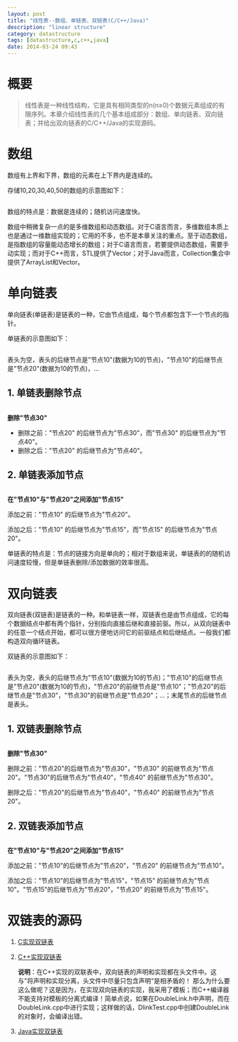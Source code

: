 ```yaml
---
layout: post
title: "线性表--数组、单链表、双链表(C/C++/Java)"
description: "linear structure"
category: datastructure
tags: [datastructure,c,c++,java]
date: 2014-03-24 09:43
---
```



# 概要

> 线性表是一种线性结构，它是具有相同类型的n(n≥0)个数据元素组成的有限序列。本章介绍线性表的几个基本组成部分：数组、单向链表、双向链表；并给出双向链表的C/C++/Java的实现源码。


<a id="anchor1"></a>
# 数组

数组有上界和下界，数组的元素在上下界内是连续的。

存储10,20,30,40,50的数组的示意图如下：

<a href="https://github.com/wangkuiwu/datastructs_and_algorithm/blob/master/pictures/linear/array_01.jpg?raw=true"><img src="https://github.com/wangkuiwu/datastructs_and_algorithm/blob/master/pictures/linear/array_01.jpg?raw=true" alt="" /></a>

数组的特点是：数据是连续的；随机访问速度快。

数组中稍微复杂一点的是多维数组和动态数组。对于C语言而言，多维数组本质上也是通过一维数组实现的；它用的不多，也不是本章关注的重点。至于动态数组，是指数组的容量能动态增长的数组；对于C语言而言，若要提供动态数组，需要手动实现；而对于C++而言，STL提供了Vector；对于Java而言，Collection集合中提供了ArrayList和Vector。



<a id="anchor2"></a>
# 单向链表

单向链表(单链表)是链表的一种，它由节点组成，每个节点都包含下一个节点的指针。

单链表的示意图如下：

<a href="https://github.com/wangkuiwu/datastructs_and_algorithm/blob/master/pictures/linear/slink_01.jpg?raw=true"><img src="https://github.com/wangkuiwu/datastructs_and_algorithm/blob/master/pictures/linear/slink_01.jpg?raw=true" alt="" /></a>

表头为空，表头的后继节点是"节点10"(数据为10的节点)，"节点10"的后继节点是"节点20"(数据为10的节点)，...


## 1. 单链表删除节点

<a href="https://github.com/wangkuiwu/datastructs_and_algorithm/blob/master/pictures/linear/slink_02.jpg?raw=true"><img src="https://github.com/wangkuiwu/datastructs_and_algorithm/blob/master/pictures/linear/slink_02.jpg?raw=true" alt="" /></a>

 **删除"节点30"**

+ 删除之前："节点20" 的后继节点为"节点30"，而"节点30" 的后继节点为"节点40"。
+ 删除之后："节点20" 的后继节点为"节点40"。


## 2. 单链表添加节点

<a href="https://github.com/wangkuiwu/datastructs_and_algorithm/blob/master/pictures/linear/slink_03.jpg?raw=true"><img src="https://github.com/wangkuiwu/datastructs_and_algorithm/blob/master/pictures/linear/slink_03.jpg?raw=true" alt="" /></a>

**在"节点10"与"节点20"之间添加"节点15"**

添加之前："节点10" 的后继节点为"节点20"。

添加之后："节点10" 的后继节点为"节点15"，而"节点15" 的后继节点为"节点20"。

单链表的特点是：节点的链接方向是单向的；相对于数组来说，单链表的的随机访问速度较慢，但是单链表删除/添加数据的效率很高。



<a id="anchor3"></a>
# 双向链表

双向链表(双链表)是链表的一种。和单链表一样，双链表也是由节点组成，它的每个数据结点中都有两个指针，分别指向直接后继和直接前驱。所以，从双向链表中的任意一个结点开始，都可以很方便地访问它的前驱结点和后继结点。一般我们都构造双向循环链表。

双链表的示意图如下：

<a href="https://github.com/wangkuiwu/datastructs_and_algorithm/blob/master/pictures/linear/dlink_01.jpg?raw=true"><img src="https://github.com/wangkuiwu/datastructs_and_algorithm/blob/master/pictures/linear/dlink_01.jpg?raw=true" alt="" /></a>

表头为空，表头的后继节点为"节点10"(数据为10的节点)；"节点10"的后继节点是"节点20"(数据为10的节点)，"节点20"的前继节点是"节点10"；"节点20"的后继节点是"节点30"，"节点30"的前继节点是"节点20"；...；末尾节点的后继节点是表头。


## 1. 双链表删除节点

<a href="https://github.com/wangkuiwu/datastructs_and_algorithm/blob/master/pictures/linear/dlink_02.jpg?raw=true"><img src="https://github.com/wangkuiwu/datastructs_and_algorithm/blob/master/pictures/linear/dlink_02.jpg?raw=true" alt="" /></a>

**删除"节点30"**

删除之前："节点20"的后继节点为"节点30"，"节点30" 的前继节点为"节点20"。"节点30"的后继节点为"节点40"，"节点40" 的前继节点为"节点30"。

删除之后："节点20"的后继节点为"节点40"，"节点40" 的前继节点为"节点20"。



## 2. 双链表添加节点

<a href="https://github.com/wangkuiwu/datastructs_and_algorithm/blob/master/pictures/linear/dlink_03.jpg?raw=true"><img src="https://github.com/wangkuiwu/datastructs_and_algorithm/blob/master/pictures/linear/dlink_03.jpg?raw=true" alt="" /></a>

**在"节点10"与"节点20"之间添加"节点15"**

添加之前："节点10"的后继节点为"节点20"，"节点20" 的前继节点为"节点10"。

添加之后："节点10"的后继节点为"节点15"，"节点15" 的前继节点为"节点10"。"节点15"的后继节点为"节点20"，"节点20" 的前继节点为"节点15"。


<a id="anchor4"></a>
# 双链表的源码

1. [C实现双链表][link_dlink_c]

2. [C++实现双链表][link_dlink_cplus]

   **说明**：在C++实现的双联表中，双向链表的声明和实现都在头文件中。这与"将声明和实现分离，头文件中尽量只包含声明"是相矛盾的！
那么为什么要这么做呢？这是因为，在实现双向链表的实现，我采用了模板；而C++编译器不能支持对模板的分离式编译！简单点说，如果在DoubleLink.h中声明，而在DoubleLink.cpp中进行实现；这样做的话，DlinkTest.cpp中创建DoubleLink的对象时，会编译出错。

3. [Java实现双链表][link_dlink_java]

[link_dlink_c]: https://github.com/wangkuiwu/datastructs_and_algorithm/tree/master/source/linear/basic/double_link_list/c/var_dlink
[link_dlink_cplus]: https://github.com/wangkuiwu/datastructs_and_algorithm/tree/master/source/linear/basic/double_link_list/cplus/var_dlink
[link_dlink_java]: https://github.com/wangkuiwu/datastructs_and_algorithm/tree/master/source/linear/basic/double_link_list/java/var_dlink



